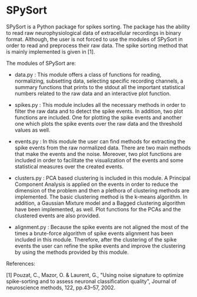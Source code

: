 SPySort
=======

SPySort is a Python package for spikes sorting. The package has the ability to
read raw neurophysiological data of extracellular recordings in binary format. 
Although, the user is not forced to use the modules of SPySort in order to read
and preprocess their raw data. The spike sorting method that is mainly
implemented is given in [1]. 


The modules of SPySort are:


+ data.py : This module offers a class of functions for reading,
normalizing, subsetting data, selecting specific recording channels, a summary
functions that prints to the stdout all the important statistical numbers
related to the raw data and an interactive plot function. 

+ spikes.py : This module includes all the necessary methods in order
to filter the raw data and to detect the spike events. In addition, two plot
functions are included. One for plotting the spike events and another one which
plots the spike events over the raw data and the threshold values as well. 

+ events.py : In this module the user can find methods for extracting the 
spike events from the raw normalized data. There are two main methods that make 
the events and the noise. Moreover, two plot functions are included in order to
facilitate the visualization of the events and some statistical measures over
the created events. 

+ clusters.py : PCA based clustering is included in this module. A Principal
Component Analysis is applied on the events in order to reduce the dimension of
the problem and then a plethora of clustering methods are implemented. The
basic clustering method is the k-means algorithm. In addition, a Gaussian
Mixture model and a Bagged clustering algorithm have been implemented, as well.
Plot functions for the PCAs and the clustered events are also provided. 

+ alignment.py : Because the spike events are not aligned the most of the times
a brute-force algorithm of spike events alignment has been included in this
module. Therefore, after the clustering of the spike events the user can refine
the spike events and improve the clustering by using the methods provided by
this module. 


References:


[1] Pouzat, C., Mazor, O. & Laurent, G., "Using noise signature to optimize 
spike-sorting and to assess neuronal classification quality", Journal of 
neuroscience methods, 122, pp.43–57, 2002.
